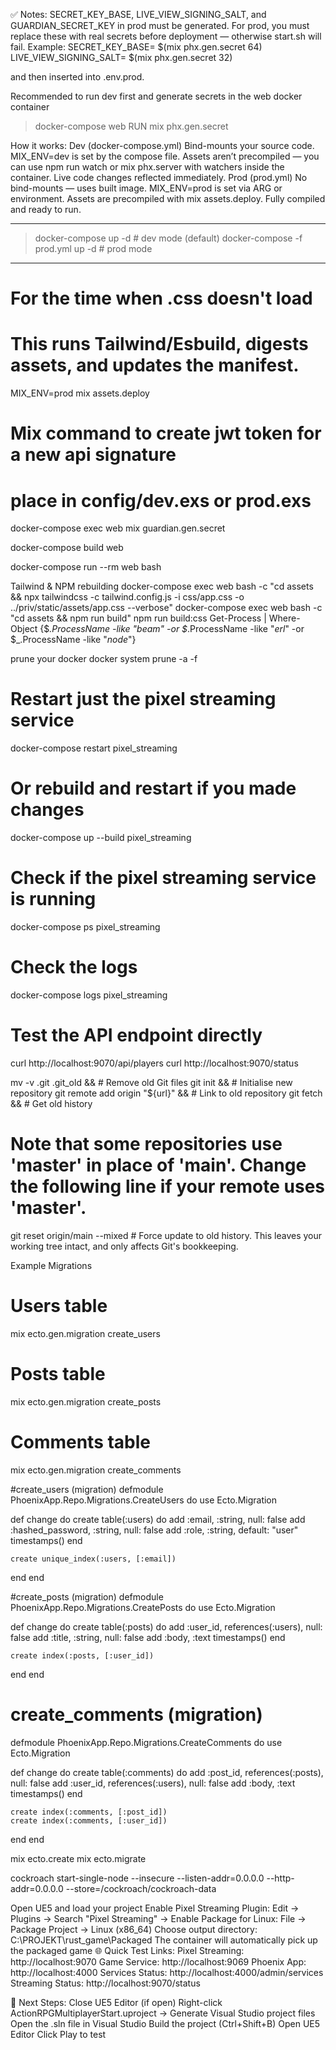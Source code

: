 ✅ Notes:
SECRET_KEY_BASE, LIVE_VIEW_SIGNING_SALT, and GUARDIAN_SECRET_KEY in prod must be generated.
For prod, you must replace these with real secrets before deployment — otherwise start.sh will fail.
Example:
SECRET_KEY_BASE= $(mix phx.gen.secret 64)
LIVE_VIEW_SIGNING_SALT= $(mix phx.gen.secret 32)


and then inserted into .env.prod.

Recommended to run dev first and generate secrets in the web docker container
 > docker-compose web RUN mix phx.gen.secret


How it works:
  Dev (docker-compose.yml)
    Bind-mounts your source code.
    MIX_ENV=dev is set by the compose file.
    Assets aren’t precompiled — you can use npm run watch or mix phx.server with watchers inside the container.
    Live code changes reflected immediately.
  Prod (prod.yml)
    No bind-mounts — uses built image.
    MIX_ENV=prod is set via ARG or environment.
    Assets are precompiled with mix assets.deploy.
    Fully compiled and ready to run.
-- --------------------------------------------
 > docker-compose up -d    # dev mode (default)
 > docker-compose -f prod.yml up -d  # prod mode
----------------------------------------------

# For the time when .css doesn't load
# This runs Tailwind/Esbuild, digests assets, and updates the manifest.
MIX_ENV=prod mix assets.deploy

# Mix command to create jwt token for a new api signature
# place in config/dev.exs or prod.exs
docker-compose exec web mix guardian.gen.secret


docker-compose build web

docker-compose run --rm web bash

Tailwind & NPM rebuilding
docker-compose exec web bash -c "cd assets && npx tailwindcss -c tailwind.config.js -i css/app.css -o ../priv/static/assets/app.css --verbose"
docker-compose exec web bash -c "cd assets && npm run build"
                                              npm run build:css
Get-Process | Where-Object {$_.ProcessName -like "*beam*" -or $_.ProcessName -like "*erl*" -or $_.ProcessName -like "*node*"}

prune your docker
docker system prune -a -f


# Restart just the pixel streaming service
docker-compose restart pixel_streaming

# Or rebuild and restart if you made changes
docker-compose up --build pixel_streaming

# Check if the pixel streaming service is running
docker-compose ps pixel_streaming

# Check the logs
docker-compose logs pixel_streaming

# Test the API endpoint directly
curl http://localhost:9070/api/players
curl http://localhost:9070/status


mv -v .git .git_old &&            # Remove old Git files
git init &&                       # Initialise new repository
git remote add origin "${url}" && # Link to old repository
git fetch &&                      # Get old history
# Note that some repositories use 'master' in place of 'main'. Change the following line if your remote uses 'master'.
git reset origin/main --mixed     # Force update to old history.
This leaves your working tree intact, and only affects Git's bookkeeping.













Example Migrations
# Users table
mix ecto.gen.migration create_users
# Posts table
mix ecto.gen.migration create_posts
# Comments table
mix ecto.gen.migration create_comments

#create_users (migration)
defmodule PhoenixApp.Repo.Migrations.CreateUsers do
  use Ecto.Migration

  def change do
    create table(:users) do
      add :email, :string, null: false
      add :hashed_password, :string, null: false
      add :role, :string, default: "user"
      timestamps()
    end

    create unique_index(:users, [:email])
  end
end

#create_posts (migration)
defmodule PhoenixApp.Repo.Migrations.CreatePosts do
  use Ecto.Migration

  def change do
    create table(:posts) do
      add :user_id, references(:users), null: false
      add :title, :string, null: false
      add :body, :text
      timestamps()
    end

    create index(:posts, [:user_id])
  end
end

# create_comments (migration)
defmodule PhoenixApp.Repo.Migrations.CreateComments do
  use Ecto.Migration

  def change do
    create table(:comments) do
      add :post_id, references(:posts), null: false
      add :user_id, references(:users), null: false
      add :body, :text
      timestamps()
    end

    create index(:comments, [:post_id])
    create index(:comments, [:user_id])
  end
end

mix ecto.create
mix ecto.migrate

cockroach start-single-node --insecure --listen-addr=0.0.0.0 --http-addr=0.0.0.0 --store=/cockroach/cockroach-data



Open UE5 and load your project
Enable Pixel Streaming Plugin:
Edit → Plugins → Search "Pixel Streaming" → Enable
Package for Linux:
File → Package Project → Linux (x86_64)
Choose output directory: C:\PROJEKT\rust_game\Packaged
The container will automatically pick up the packaged game
🌐 Quick Test Links:
Pixel Streaming: http://localhost:9070
Game Service: http://localhost:9069
Phoenix App: http://localhost:4000
Services Status: http://localhost:4000/admin/services
Streaming Status: http://localhost:9070/status


🚀 Next Steps:
Close UE5 Editor (if open)
Right-click ActionRPGMultiplayerStart.uproject → Generate Visual Studio project files
Open the .sln file in Visual Studio
Build the project (Ctrl+Shift+B)
Open UE5 Editor
Click Play to test
